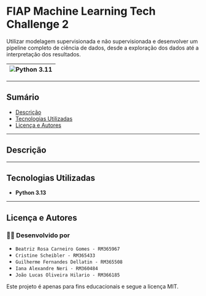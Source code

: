 # FIAP Machine Learning Tech Challenge 2

Utilizar modelagem supervisionada e não 
supervisionada e desenvolver um pipeline completo de ciência de dados, desde 
a exploração dos dados até a interpretação dos resultados.

|![Python 3.11](https://img.shields.io/badge/python-3.11-blue.svg)  |
|:-----------------------------------------------------------------:|

-----------------------------------

## Sumário

- [Descrição](#descrição)
- [Tecnologias Utilizadas](#tecnologias-utilizadas)
- [Licença e Autores](#licença-e-autores)

-----------------------------------

## Descrição

-----------------------------------

## Tecnologias Utilizadas

- **Python 3.13**

-----------------------------------

## Licença e Autores

### 🧑‍💻 Desenvolvido por

- `Beatriz Rosa Carneiro Gomes - RM365967`
- `Cristine Scheibler - RM365433`
- `Guilherme Fernandes Dellatin - RM365508`
- `Iana Alexandre Neri - RM360484`
- `João Lucas Oliveira Hilario - RM366185`

Este projeto é apenas para fins educacionais e segue a licença MIT.